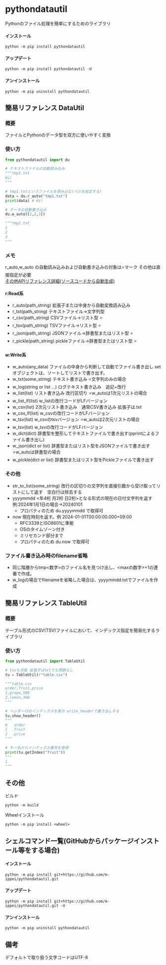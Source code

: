 # pythondatautil
Pythonのファイル処理を簡単にするためのライブラリ

#### インストール

```console
python -m pip install pythondatautil
```

#### アップデート

```console
python -m pip install pythondatautil -U
```

#### アンインストール

```console
python -m pip uninstall pythondatautil
```

## 簡易リファレンス DataUtil

### 概要

ファイルとPythonのデータ型を双方に使いやすく変換

### 使い方
```Python
from pythondatautil import du

# テキストファイルの自動読み込み
"""tmp1.txt
Hi!
"""

# tmp1.txtというファイルを読み込む(パスを指定する)
data = du.r_auto("tmp1.txt")
print(data) # Hi!

# データの自動書き込み
du.w_auto([1,2,3]) 

"""tmp2.txt
1
2
3
"""
```

### メモ
r_auto,w_auto の自動読み込みおよび自動書き込みの対象は⭐️マーク その他は直接指定が必要  
[その他APIリファレンス詳細(ソースコードから自動生成)]( https://m-ippei.github.io/pythondatautil/pythondatautil.html)

#### r:Read系
* r_auto(path_string) 拡張子または中身から自動変換読み込み
* r_txt(path_string) テキストファイル→文字列型
* r_csv(path_string) CSVファイル→リスト型 ⭐️
* r_tsv(path_string) TSVファイル→リスト型 ⭐️
* r_json(path_string) JSONファイル→辞書型またはリスト型 ⭐️
* r_pickle(path_string) pickleファイル→辞書型またはリスト型 ⭐️

#### w:Write系
* w_auto(any_data) ファイルの中身から判断して自動でファイル書き出し setオブジェクトは、ソートしてリストで書き出す。
* w_txt(some_string) テキスト書き込み ⭐️文字列のみの場合
* w_log(string or list ...) ログテキスト書き込み　追記+改行
* w_list(list) リスト書き込み 改行区切り ⭐️w_autoは1次元リストの場合
* w_list_lf(list) w_listの改行コードがLFバージョン
* w_csv(list) 2次元リスト書き込み　通常CSV書き込み 拡張子は.txt
* w_csv_lf(list) w_csvの改行コードがLFバージョン
* w_tsv(list) w_csvのtsvバージョン ⭐️w_autoは2次元リストの場合
* w_tsv(list) w_tsvの改行コードがLFバージョン
* w_dict(dict) 辞書型を整形してテキストファイルで書き出す(pprintによるファイル書き出し) 
* w_json(dict or list) 辞書型またはリスト型をJSONファイルで書き出す ⭐️w_autoは辞書型の場合
* w_pickle(dict or list) 辞書型またはリスト型をPickleファイルで書き出す

### その他

* str_to_list(some_string) 改行の区切りの文字列を直接引数から受け取ってリストにして返す　空白行は除去する
* yyyymmdd <年4桁 月2桁 日2桁>となる形式の現在の日付文字列を返す 例:2024年1月1日の場合→20240101
    * プロパティのため du.yyyymmdd で取得可
* now 現在時刻を返す。例 2024-01-01T00:00:00.000+09:00
    * RFC3339とISO8601に準拠
    * OSのタイムゾーン付き
    * ミリセカンド部分まで
    * プロパティのため du.now で取得可

### ファイル書き込み時のfilename省略
* 同じ階層からtmp<数字>のファイル名を見つけ出し、<maxの数字>+1の連番で作成。
* w_logの場合でfilenameを省略した場合は、yyyymmdd.txtでファイルを作成

## 簡易リファレンス TableUtil

### 概要
テーブル形式のCSV(TSV)ファイルにおいて、インデックス指定を簡易化するライブラリ

### 使い方
```Python
from pythondatautil import TableUtil

# tsvも可能 拡張子はtxtでも問題なし
tu = TableUtil(r"table.csv")

"""table.csv
order,fruit,price
1,grape,500
2,lemon,300
"""

# ヘッダー行のインデックスを表示 write_headerで書き出しする
tu.show_header()
"""
0	order
1	fruit
2	price
"""

# キー名からインデックス番号を取得
print(tu.getIndex("fruit"))
"""
1
"""
```

## その他

ビルド
```console
python -m build
```

Wheelインストール
```console
python -m pip install <wheel>
```

## シェルコマンド一覧(GitHubからパッケージインストール等をする場合)
#### インストール
```console
python -m pip install git+https://github.com/m-ippei/pythondatautil.git
```
#### アップデート
```console
python -m pip install git+https://github.com/m-ippei/pythondatautil.git -U
```
#### アンインストール
```console
python -m pip uninstall pythondatautil
```

## 備考
デフォルトで取り扱う文字コードはUTF-8



